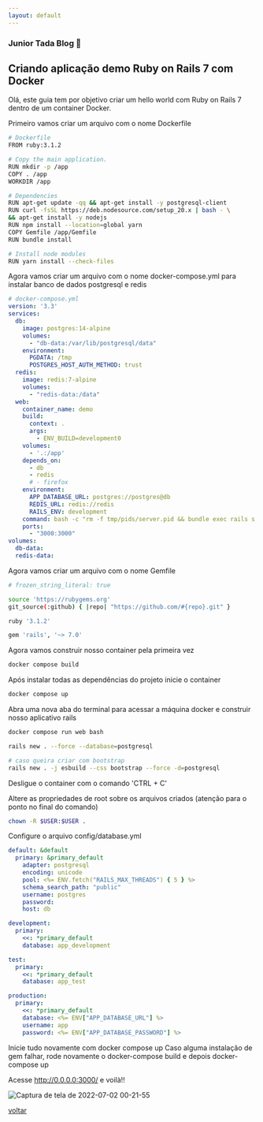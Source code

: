 ```yaml
---
layout: default
---
```


### Junior Tada Blog 👋

## Criando aplicação demo Ruby on Rails 7 com Docker

Olá, este guia tem por objetivo criar um hello world 
com Ruby on Rails 7 dentro de um container Docker.

Primeiro vamos criar um arquivo com o nome Dockerfile
```sh
# Dockerfile
FROM ruby:3.1.2

# Copy the main application.
RUN mkdir -p /app
COPY . /app
WORKDIR /app

# Dependencies
RUN apt-get update -qq && apt-get install -y postgresql-client
RUN curl -fsSL https://deb.nodesource.com/setup_20.x | bash - \
&& apt-get install -y nodejs
RUN npm install --location=global yarn
COPY Gemfile /app/Gemfile
RUN bundle install

# Install node modules
RUN yarn install --check-files
```

Agora vamos criar um arquivo com o nome docker-compose.yml
para instalar banco de dados postgresql e redis
```yml
# docker-compose.yml
version: '3.3'
services:
  db:
    image: postgres:14-alpine
    volumes:
      - "db-data:/var/lib/postgresql/data"
    environment:
      PGDATA: /tmp
      POSTGRES_HOST_AUTH_METHOD: trust
  redis:
    image: redis:7-alpine
    volumes:
      - "redis-data:/data"
  web:
    container_name: demo
    build:
      context: .
      args:
        - ENV_BUILD=development0
    volumes:
      - '.:/app'
    depends_on:
      - db
      - redis
      # - firefox
    environment:
      APP_DATABASE_URL: postgres://postgres@db
      REDIS_URL: redis://redis
      RAILS_ENV: development
    command: bash -c "rm -f tmp/pids/server.pid && bundle exec rails s -p 3000 -b '0.0.0.0'"
    ports:
      - "3000:3000"
volumes:
  db-data:
  redis-data:
```

Agora vamos criar um arquivo com o nome Gemfile
```sh
# frozen_string_literal: true

source 'https://rubygems.org'
git_source(:github) { |repo| "https://github.com/#{repo}.git" }

ruby '3.1.2'

gem 'rails', '~> 7.0'
```

Agora vamos construir nosso container pela primeira vez
```sh
docker compose build
```

Após instalar todas as dependências do projeto inicie o container
```sh
docker compose up
```

Abra uma nova aba do terminal para acessar a máquina docker
e construir nosso aplicativo rails
```sh
docker compose run web bash

rails new . --force --database=postgresql

# caso queira criar com bootstrap
rails new . -j esbuild --css bootstrap --force -d=postgresql
```

Desligue o container com o comando 'CTRL + C'

Altere as propriedades de root sobre os arquivos criados (atenção para o ponto no final do comando)
```sh
chown -R $USER:$USER .
```

Configure o arquivo config/database.yml
```yml
default: &default
  primary: &primary_default
    adapter: postgresql
    encoding: unicode
    pool: <%= ENV.fetch("RAILS_MAX_THREADS") { 5 } %>
    schema_search_path: "public"
    username: postgres
    password:
    host: db

development:
  primary:
    <<: *primary_default
    database: app_development

test:
  primary:
    <<: *primary_default
    database: app_test

production:
  primary:
    <<: *primary_default
    database: <%= ENV["APP_DATABASE_URL"] %>
    username: app
    password: <%= ENV["APP_DATABASE_PASSWORD"] %>
```

Inicie tudo novamente com docker compose up
Caso alguma instalação de gem falhar, 
rode novamente o docker-compose build e depois docker-compose up

Acesse http://0.0.0.0:3000/ e voilà!!

![Captura de tela de 2022-07-02 00-21-55](https://user-images.githubusercontent.com/6554847/176985440-bcab25aa-abbd-4194-beee-434a48d141f4.png)

[voltar](https://juniortada.github.io/)
